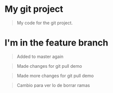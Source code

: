 # My git project

> My code for the git project.

# I'm in the feature branch

> Added to master again

> Made changes for git pull demo

> Made more changes for git pull demo

> Cambio para ver lo de borrar ramas
